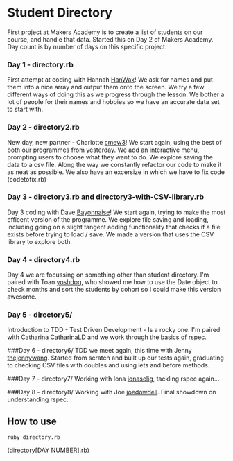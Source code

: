 Student Directory
=================

First project at Makers Academy is to create a list of students on our course, and handle that data.
Started this on Day 2 of Makers Academy. Day count is by number of days on this specific project.

### Day 1 - directory.rb
First attempt at coding with Hannah [HanWax](https://github.com/HanWax)! We ask for names and put them into a nice array and output them onto the screen. We try a few different ways of doing this as we progress through the lesson. We bother a lot of people for their names and hobbies so we have an accurate data set to start with.

### Day 2 - directory2.rb
New day, new partner - Charlotte [cmew3](https://github.com/cmew3)! We start again, using the best of both our programmes from yesterday. We add an interactive menu, prompting users to choose what they want to do. We explore saving the data to a csv file. Along the way we constantly refactor our code to make it as neat as possible. We also have an excersize in which we have to fix code (codetofix.rb)

### Day 3 - directory3.rb and directory3-with-CSV-library.rb
Day 3 coding with Dave [Bayonnaise](https://github.com/Bayonnaise)! We start again, trying to make the most efficent version of the programme. We explore file saving and loading, including going on a slight tangent adding functionality that checks if a file exists before trying to load / save. We made a version that uses the CSV library to explore both.

### Day 4 - directory4.rb
Day 4 we are focussing on something other than student directory. I'm paired with Toan [yoshdog](https://github.com/yoshdog), who showed me how to use the Date object to check months and sort the students by cohort so I could make this version awesome.

### Day 5 - directory5/
Introduction to TDD - Test Driven Development - Is a rocky one. I'm paired with Catharina [CatharinaLD](https://github.com/CatharinaLD) and we work through the basics of rspec.

###Day 6 - directory6/
TDD we meet again, this time with Jenny [thejennywang](https://github.com/thejennywang). Started from scratch and built up our tests again, graduating to checking CSV files with doubles and using lets and before methods.

###Day 7 - directory7/
Working with Iona [ionaselig](https://github.com/ionaselig), tackling rspec again...

###Day 8 - directory8/
Working with Joe [joedowdell](https://github.com/joedowdell). Final showdown on understanding rspec.



How to use
----------
```shell
ruby directory.rb
```
(directory[DAY NUMBER].rb)